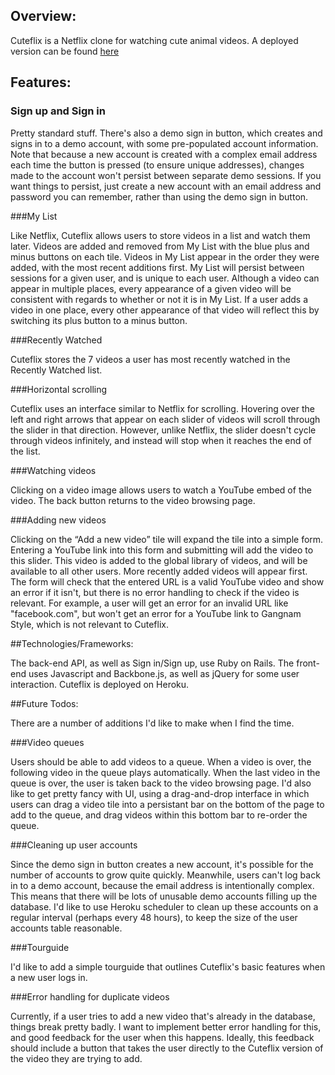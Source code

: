 ## Overview:

Cuteflix is a Netflix clone for watching cute animal videos. A deployed version can be found [here](http://www.cute-flix.com/)


## Features:

### Sign up and Sign in

Pretty standard stuff. There's also a demo sign in button, which creates and signs in to a demo account, with some pre-populated account information. Note that because a new account is created with a complex email address each time the button is pressed (to ensure unique addresses), changes made to the account won't persist between separate demo sessions. If you want things to persist, just create a new account with an email address and password you can remember, rather than using the demo sign in button. 

###My List

Like Netflix, Cuteflix allows users to store videos in a list and watch them later. Videos are added and removed from My List with the blue plus and minus buttons on each tile. Videos in My List appear in the order they were added, with the most recent additions first. My List will persist between sessions for a given user, and is unique to each user. Although a video can appear in multiple places, every appearance of a given video will be consistent with regards to whether or not it is in My List. If a user adds a video in one place, every other appearance of that video will reflect this by switching its plus button to a minus button. 

###Recently Watched

Cuteflix stores the 7 videos a user has most recently watched in the Recently Watched list. 

###Horizontal scrolling

Cuteflix uses an interface similar to Netflix for scrolling. Hovering over the left and right arrows that appear on each slider of videos will scroll through the slider in that direction. However, unlike Netflix, the slider doesn't cycle through videos infinitely, and instead will stop when it reaches the end of the list.

###Watching videos

Clicking on a video image allows users to watch a YouTube embed of the video. The back button returns to the video browsing page. 

###Adding new videos

Clicking on the “Add a new video” tile will expand the tile into a simple form. Entering a YouTube link into this form and submitting will add the video to this slider. This video is added to the global library of videos, and will be available to all other users. More recently added videos will appear first. The form will check that the entered URL is a valid YouTube video and show an error if it isn't, but there is no error handling to check if the video is relevant. For example, a user will get an error for an invalid URL like "facebook.com", but won't get an error for a YouTube link to Gangnam Style, which is not relevant to Cuteflix. 

##Technologies/Frameworks:

The back-end API, as well as Sign in/Sign up, use Ruby on Rails. The front-end uses Javascript and Backbone.js, as well as jQuery for some user interaction. Cuteflix is deployed on Heroku.

##Future Todos:

There are a number of additions I'd like to make when I find the time.

###Video queues

Users should be able to add videos to a queue. When a video is over, the following video in the queue plays automatically. When the last video in the queue is over, the user is taken back to the video browsing page. I'd also like to get pretty fancy with UI, using a drag-and-drop interface in which users can drag a video tile into a persistant bar on the bottom of the page to add to the queue, and drag videos within this bottom bar to re-order the queue.

###Cleaning up user accounts

Since the demo sign in button creates a new account, it's possible for the number of accounts to grow quite quickly. Meanwhile, users can't log back in to a demo account, because the email address is intentionally complex. This means that there will be lots of unusable demo accounts filling up the database. I'd like to use Heroku scheduler to clean up these accounts on a regular interval (perhaps every 48 hours), to keep the size of the user accounts table reasonable.

###Tourguide

I'd like to add a simple tourguide that outlines Cuteflix's basic features when a new user logs in. 

###Error handling for duplicate videos

Currently, if a user tries to add a new video that's already in the database, things break pretty badly. I want to implement better error handling for this, and good feedback for the user when this happens. Ideally, this feedback should include a button that takes the user directly to the Cuteflix version of the video they are trying to add.

